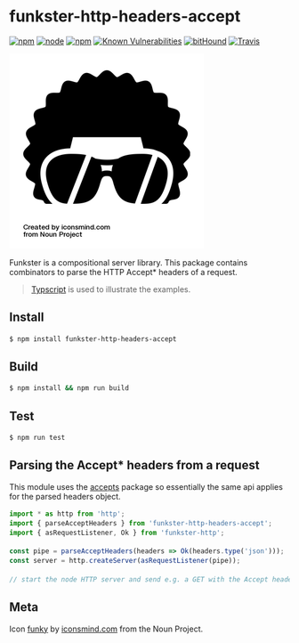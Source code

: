 # funkster-http-headers-accept

[![npm](https://img.shields.io/npm/v/funkster-http-headers-accept.svg?style=flat-square)](https://www.npmjs.com/package/funkster-http-headers-accept)
[![node](https://img.shields.io/node/v/funkster-http-headers-accept.svg?style=flat-square)](http://nodejs.org/download/)
[![npm](https://img.shields.io/npm/dt/funkster-http-headers-accept.svg?style=flat-square)](https://www.npmjs.com/package/funkster-http-headers-accept)
[![Known Vulnerabilities](https://snyk.io/test/github/bomret/funkster-http-headers-accept/badge.svg?style=flat-square)](https://snyk.io/test/github/bomret/funkster-http-headers-accept)
[![bitHound](https://img.shields.io/bithound/code/github/Bomret/funkster-http-headers-accept.svg?style=flat-square)](https://www.bithound.io/github/Bomret/funkster-http-headers-accept)
[![Travis](https://img.shields.io/travis/Bomret/funkster-http-headers-accept.svg?style=flat-square)](https://travis-ci.org/Bomret/funkster-http-headers-accept)

![Icon](./icon.png)

Funkster is a compositional server library. This package contains combinators to parse the HTTP Accept\* headers of a request.

> [Typscript](http://www.typescriptlang.org/) is used to illustrate the examples.

## Install
```bash
$ npm install funkster-http-headers-accept
```

## Build
```bash
$ npm install && npm run build
```

## Test
```bash
$ npm run test
```

## Parsing the Accept\* headers from a request
This module uses the [accepts](https://www.npmjs.com/package/accepts) package so essentially the same api applies for the parsed headers object.

```javascript
import * as http from 'http';
import { parseAcceptHeaders } from 'funkster-http-headers-accept';
import { asRequestListener, Ok } from 'funkster-http';

const pipe = parseAcceptHeaders(headers => Ok(headers.type('json')));
const server = http.createServer(asRequestListener(pipe));

// start the node HTTP server and send e.g. a GET with the Accept header set to 'application/json'.
```

## Meta
Icon [funky](https://thenounproject.com/search/?q=funky&i=72105) by [iconsmind.com](https://thenounproject.com/imicons/) from the Noun Project.
